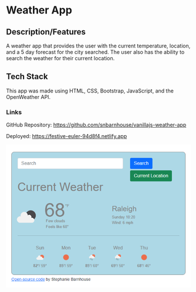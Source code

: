# Weather App

## Description/Features

A weather app that provides the user with the current temperature, location, and a 5 day forecast for the city searched. The user also has the ability to search the weather for their current location.

## Tech Stack

This app was made using HTML, CSS, Bootstrap, JavaScript, and the OpenWeather API.

### Links

GitHub Repository: https://github.com/snbarnhouse/vanillajs-weather-app 

Deployed:  https://festive-euler-94d8f4.netlify.app

![Weather App](/src/Screenshot-weather.png?raw=true "Weather App")